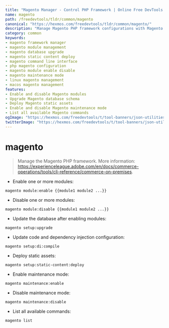 ```yaml
---
title: "Magento Manager - Control PHP Framework | Online Free DevTools by Hexmos"
name: magento
path: /freedevtools/tldr/common/magento
canonical: "https://hexmos.com/freedevtools/tldr/common/magento/"
description: "Manage Magento PHP framework configurations with Magento Manager. Enable/disable modules, upgrade database and deploy static content with ease. Free online tool, no registration required."
category: common
keywords:
- magento framework manager
- magento module management
- magento database upgrade
- magento static content deploy
- magento command line interface
- php magento configuration
- magento module enable disable
- magento maintenance mode
- linux magento management
- macos magento management
features:
- Enable and disable Magento modules
- Upgrade Magento database schema
- Deploy Magento static assets
- Enable and disable Magento maintenance mode
- List all available Magento commands
ogImage: "https://hexmos.com/freedevtools/t/tool-banners/json-utilities-banner.png"
twitterImage: "https://hexmos.com/freedevtools/t/tool-banners/json-utilities-banner.png"
---
```


# magento

> Manage the Magento PHP framework.
> More information: <https://experienceleague.adobe.com/en/docs/commerce-operations/tools/cli-reference/commerce-on-premises>.

- Enable one or more modules:

`magento module:enable {{module1 module2 ...}}`

- Disable one or more modules:

`magento module:disable {{module1 module2 ...}}`

- Update the database after enabling modules:

`magento setup:upgrade`

- Update code and dependency injection configuration:

`magento setup:di:compile`

- Deploy static assets:

`magento setup:static-content:deploy`

- Enable maintenance mode:

`magento maintenance:enable`

- Disable maintenance mode:

`magento maintenance:disable`

- List all available commands:

`magento list`
